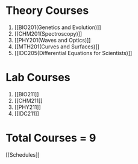 # Theory Courses 
1. [[BIO201(Genetics and Evolution)]]
2. [[CHM201(Spectroscopy)]]
3. [[PHY201(Waves and Optics)]]
4. [[MTH201(Curves and Surfaces)]]
5. [[IDC205(Differential Equations for Scientists)]]

# Lab Courses 
1. [[BIO211]]
2. [[CHM211]]
3. [[PHY211]]
4. [[IDC211]]


# Total Courses = 9 
[[Schedules]]

